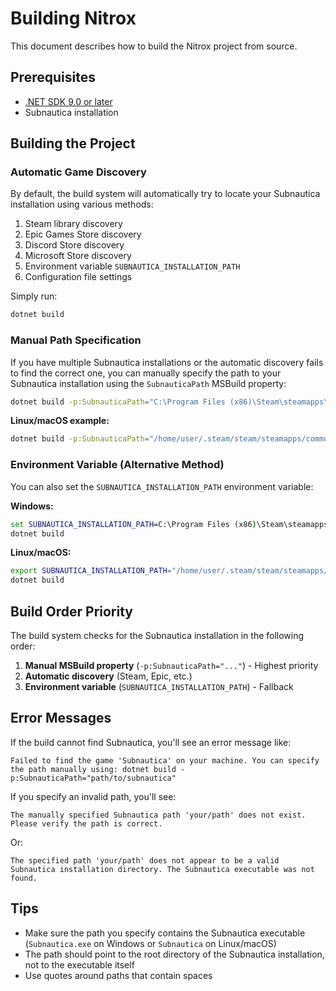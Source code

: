 # Building Nitrox

This document describes how to build the Nitrox project from source.

## Prerequisites

- [.NET SDK 9.0 or later](https://dotnet.microsoft.com/download)
- Subnautica installation

## Building the Project

### Automatic Game Discovery

By default, the build system will automatically try to locate your Subnautica installation using various methods:

1. Steam library discovery
2. Epic Games Store discovery
3. Discord Store discovery
4. Microsoft Store discovery
5. Environment variable `SUBNAUTICA_INSTALLATION_PATH`
6. Configuration file settings

Simply run:

```bash
dotnet build
```

### Manual Path Specification

If you have multiple Subnautica installations or the automatic discovery fails to find the correct one, you can manually specify the path to your Subnautica installation using the `SubnauticaPath` MSBuild property:

```bash
dotnet build -p:SubnauticaPath="C:\Program Files (x86)\Steam\steamapps\common\Subnautica"
```

**Linux/macOS example:**
```bash
dotnet build -p:SubnauticaPath="/home/user/.steam/steam/steamapps/common/Subnautica"
```

### Environment Variable (Alternative Method)

You can also set the `SUBNAUTICA_INSTALLATION_PATH` environment variable:

**Windows:**
```cmd
set SUBNAUTICA_INSTALLATION_PATH=C:\Program Files (x86)\Steam\steamapps\common\Subnautica
dotnet build
```

**Linux/macOS:**
```bash
export SUBNAUTICA_INSTALLATION_PATH="/home/user/.steam/steam/steamapps/common/Subnautica"
dotnet build
```

## Build Order Priority

The build system checks for the Subnautica installation in the following order:

1. **Manual MSBuild property** (`-p:SubnauticaPath="..."`) - Highest priority
2. **Automatic discovery** (Steam, Epic, etc.)
3. **Environment variable** (`SUBNAUTICA_INSTALLATION_PATH`) - Fallback

## Error Messages

If the build cannot find Subnautica, you'll see an error message like:

```
Failed to find the game 'Subnautica' on your machine. You can specify the path manually using: dotnet build -p:SubnauticaPath="path/to/subnautica"
```

If you specify an invalid path, you'll see:

```
The manually specified Subnautica path 'your/path' does not exist. Please verify the path is correct.
```

Or:

```
The specified path 'your/path' does not appear to be a valid Subnautica installation directory. The Subnautica executable was not found.
```

## Tips

- Make sure the path you specify contains the Subnautica executable (`Subnautica.exe` on Windows or `Subnautica` on Linux/macOS)
- The path should point to the root directory of the Subnautica installation, not to the executable itself
- Use quotes around paths that contain spaces